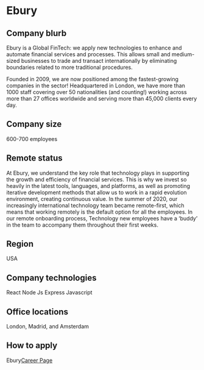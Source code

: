 # Ebury

## Company blurb

Ebury is a Global FinTech: we apply new technologies to enhance and automate financial services and processes. This allows small and medium-sized businesses to trade and transact internationally by eliminating boundaries related to more traditional procedures. 

Founded in 2009, we are now positioned among the fastest-growing companies in the sector! Headquartered in London, we have more than 1000 staff covering over 50  nationalities (and counting!) working across more than 27 offices worldwide and serving more than 45,000 clients every day. 

## Company size
600-700 employees

## Remote status
At Ebury, we understand the key role that technology plays in supporting the growth and efficiency of financial services. This is why we invest so heavily in the latest tools, languages, and platforms, as well as promoting iterative development methods that allow us to work in a rapid evolution environment, creating continuous value.
In the summer of 2020, our increasingly international technology team became remote-first, which means that working remotely is the default option for all the employees. In our remote onboarding process, Technology new employees have a ‘buddy’ in the team to accompany them throughout their first weeks. 

## Region
USA
## Company technologies
React
Node Js
Express
Javascript 

## Office locations
London, Madrid, and Amsterdam


## How to apply
Ebury[Career Page](https://careers.ebury.com)